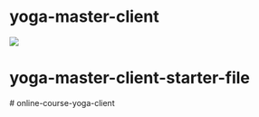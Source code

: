 # yoga-master-client
![](/src/assets/github-cover.png)
# yoga-master-client-starter-file
#   o n l i n e - c o u r s e - y o g a - c l i e n t  
 